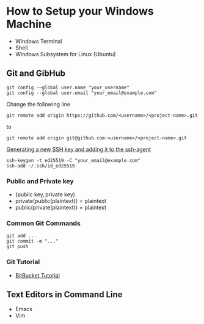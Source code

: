# How to Setup your Windows Machine

- Windows Terminal
- Shell
- Windows Subsystem for Linux (Ubuntu)


## Git and GibHub

```
git config -–global user.name "your_username"
git config --global user.email "your_email@example.com"
```

Change the following line

```
git remote add origin https://github.com/<username>/<project-name>.git
```

to 

```
git remote add origin git@github.com:<username>/<project-name>.git
```

[Generating a new SSH key and adding it to the ssh-agent](https://docs.github.com/en/authentication/connecting-to-github-with-ssh/generating-a-new-ssh-key-and-adding-it-to-the-ssh-agent)

```
ssh-keygen -t ed25519 -C "your_email@example.com"
ssh-add ~/.ssh/id_ed25519
```

### Public and Private key

- $(\text{public key}, \text{private key})$
- $\text{private}(\text{public}(\text{plaintext})) = \text{plaintext}$
- $\text{public}(\text{private}(\text{plaintext})) = \text{plaintext}$

### Common Git Commands

```
git add ...
git commit -m "..."
git push
```

### Git Tutorial

- [BitBucket Tutorial](https://www.atlassian.com/git/tutorials/what-is-version-control)

## Text Editors in Command Line

- Emacs
- Vim


